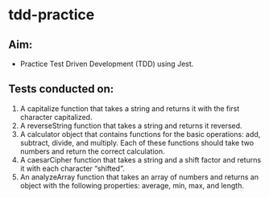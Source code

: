 # tdd-practice

## Aim:
- Practice Test Driven Development (TDD) using Jest.

## Tests conducted on:
1. A capitalize function that takes a string and returns it with the first character capitalized.
2. A reverseString function that takes a string and returns it reversed.
3. A calculator object that contains functions for the basic operations: add, subtract, divide, and multiply. Each of these functions should take two numbers and return the correct calculation.
4. A caesarCipher function that takes a string and a shift factor and returns it with each character “shifted”.
5. An analyzeArray function that takes an array of numbers and returns an object with the following properties: average, min, max, and length.
